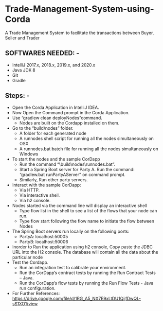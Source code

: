 # Trade-Management-System-using-Corda
A Trade Management System to facilitate the transactions between Buyer, Seller and Trader
## SOFTWARES NEEDED: -
* IntelliJ 2017.x, 2018.x, 2019.x, and 2020.x
* Java JDK 8
* Git
* Gradle
## Steps: -
* Open the Corda Application in IntelliJ IDEA.
* Now Open the Command prompt in the Corda Application.
* Use “gradlew clean deployNodes”command.
  * Nodes are built on the Cordapp installed on them.
* Go to the “build/nodes” folder.
  * A folder for each generated node
  * A runnodes shell script for running all the nodes simultaneously on OSX
  * A  runnodes.bat batch file for running all the nodes simultaneously on Windows
* To start the nodes and the sample CorDapp
  * Run the command “\build\nodes\runnodes.bat”.
  * Start a Spring Boot server for Party A. Run the command: “gradlew.bat runPartyAServer” on command prompt.
  * Similarly, Run other party servers.
* Interact with the sample CorDapp: 
  * Via HTTP.  
  * Via interactive shell.
  * Via h2 console.
* Nodes started via the command line will display an interactive shell
  * Type flow list in the shell to see a list of the flows that your node can run. 
  * Type flow start following the flow name to initiate the flow between Nodes
* The Spring Boot servers run locally on the following ports:
  * PartyA: localhost:50005 
  * PartyB: localhost:50006 
* Inorder to Run the application using h2 console, Copy paste the JDBC URL into the H2 console. The database will contain all the data about the particular node
* Test the Cordapp.
  * Run an integration test to calibrate your environment.
  * Run the CorDapp’s contract tests by running the Run Contract Tests – Java. 
  * Run the CorDapp’s flow tests by running the Run Flow Tests - Java run configuration.
* For Further References: https://drive.google.com/file/d/1RG_A5_NX7E9xLtDU1QjjfDwQL-sS1XO1/view

